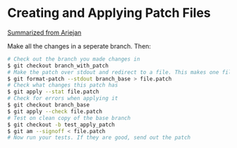 # Creating and Applying Patch Files
[Summarized from Ariejan](https://ariejan.net/2009/10/26/how-to-create-and-apply-a-patch-with-git/)

Make all the changes in a seperate branch. Then:

```bash
# Check out the branch you made changes in
$ git checkout branch_with_patch
# Make the patch over stdout and redirect to a file. This makes one file for an entire branch
$ git format-patch --stdout branch_base > file.patch
# Check what changes this patch has
$ git apply --stat file.patch
# Check for errors when applying it
$ git checkout branch_base
$ git apply --check file.patch
# Test on clean copy of the base branch
$ git checkout -b test_apply_patch
$ git am --signoff < file.patch
# Now run your tests. If they are good, send out the patch
